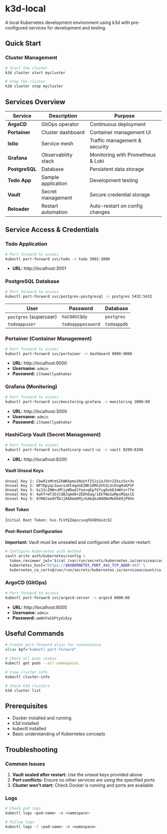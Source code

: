 # k3d-local

A local Kubernetes development environment using k3d with pre-configured services for development and testing.

## Quick Start

### Cluster Management
```bash
# Start the cluster
k3d cluster start mycluster

# Stop the cluster
k3d cluster stop mycluster
```

## Services Overview

| Service | Description | Purpose |
|---------|-------------|---------|
| **ArgoCD** | GitOps operator | Continuous deployment |
| **Portainer** | Cluster dashboard | Container management UI |
| **Istio** | Service mesh | Traffic management & security |
| **Grafana** | Observability stack | Monitoring with Prometheus & Loki |
| **PostgreSQL** | Database | Persistent data storage |
| **Todo App** | Sample application | Development testing |
| **Vault** | Secret management | Secure credential storage |
| **Reloader** | Restart automation | Auto-restart on config changes |

## Service Access & Credentials

### Todo Application
```bash
# Port forward to access
kubectl port-forward svc/todo -n todo 3001:3000
```
- **URL:** http://localhost:3001

### PostgreSQL Database
```bash
# Port forward to access
kubectl port-forward svc/postgres-postgresql -n postgres 5432:5432
```

| User | Password | Database |
|------|----------|----------|
| `postgres` (superuser) | `hoCOdVCQdy` | `postgres` |
| `todoappuser` | `todoapppassword` | `todoappdb` |

### Portainer (Container Management)
```bash
# Port forward to access
kubectl port-forward svc/portainer -n dashboard 9000:9000
```
- **URL:** http://localhost:9000
- **Username:** `admin`
- **Password:** `ilhamellyakhahar`

### Grafana (Monitoring)
```bash
# Port forward to access
kubectl port-forward svc/monitoring-grafana -n monitoring 3000:80
```
- **URL:** http://localhost:3000
- **Username:** `admin`
- **Password:** `ilhamellyakhahar`

### HashiCorp Vault (Secret Management)
```bash
# Port forward to access
kubectl port-forward svc/hashicorp-vault-ui -n vault 8200:8200
```
- **URL:** http://localhost:8200

#### Vault Unseal Keys
```
Unseal Key 1: CbwR1oMtmSZkWRXpmo1NsUtfISJy1aJXV+2Iksz5x+3v
Unseal Key 2: NP7DpyqcIwucsxKt4qeGEZWh1OMn2hh2LUcEnqHvKP5F
Unseal Key 3: bz1ScZHW+uMYiyWDwdJfeevqEpfGfsg0xbOJmWto+7fe
Unseal Key 4: 4whT+mTJDjCdBJqmd6+ZEDh6ag/1EkYWa1wMpsMSqslE
Unseal Key 5: 87HNJaodYVbJjRAOme6MjzG4bqkvN4ONxMe0kA9jP0Xn
```

#### Root Token
```
Initial Root Token: hvs.fLVtEZ4pscvuqFKX0hbx2cSC
```

#### Post-Restart Configuration
**Important:** Vault must be unsealed and configured after cluster restart:

```bash
# Configure Kubernetes auth method
vault write auth/kubernetes/config \
  token_reviewer_jwt="$(cat /var/run/secrets/kubernetes.io/serviceaccount/token)" \
  kubernetes_host="https://$KUBERNETES_PORT_443_TCP_ADDR:443" \
  kubernetes_ca_cert=@/var/run/secrets/kubernetes.io/serviceaccount/ca.crt
```

### ArgoCD (GitOps)
```bash
# Port forward to access
kubectl port-forward svc/argocd-server -n argocd 8000:80
```
- **URL:** http://localhost:8000
- **Username:** `admin`
- **Password:** `amNtPa5SPtydi8zy`

## Useful Commands

```bash
# Create port-forward alias for convenience
alias kpf="kubectl port-forward"

# Check all pods status
kubectl get pods --all-namespaces

# View cluster info
kubectl cluster-info

# Check k3d clusters
k3d cluster list
```

## Prerequisites

- Docker installed and running
- k3d installed
- kubectl installed
- Basic understanding of Kubernetes concepts

## Troubleshooting

### Common Issues
1. **Vault sealed after restart:** Use the unseal keys provided above
2. **Port conflicts:** Ensure no other services are using the specified ports
3. **Cluster won't start:** Check Docker is running and ports are available

### Logs
```bash
# Check pod logs
kubectl logs <pod-name> -n <namespace>

# Follow logs
kubectl logs -f <pod-name> -n <namespace>
```